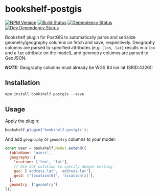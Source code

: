 # bookshelf-postgis
[![NPM Version][npm-image]][npm-url] [![Build Status][build-image]][build-url] [![Dependency Status][depstat-image]][depstat-url] [![Dev Dependency Status][devdepstat-image]][devdepstat-url]

Bookshelf plugin for PostGIS to automatically parse and serialize geometry/geography columns on fetch and save, respectively. Geography columns are parsed to specified attributes (e.g. `[lon, lat]` results in a `lon` and a `lat` attribute on the model), and geometry columns are parsed to GeoJSON.

***NOTE:*** Geography columns must already be WGS 84 lon lat (SRID:4326)!

## Installation

```javascript
npm install bookshelf-postgis --save
```

## Usage

Apply the plugin:
```javascript
bookshelf.plugin('bookshelf-postgis');
```

And add `geography` or `geometry` columns to your model:
```javascript
const User = bookshelf.Model.extend({
  tableName: 'users',
  geography: {
    location: ['lon', 'lat'],
    // Use dot notation to specify deeper nesting
    geo: ['address.lat', 'address.lat'],
    geo2: ['location[0]', 'location[1]'],
  },
  geometry: ['geometry']
});
```

[build-url]: https://travis-ci.org/joshswan/bookshelf-postgis
[build-image]: https://travis-ci.org/joshswan/bookshelf-postgis.svg?branch=master
[depstat-url]: https://david-dm.org/joshswan/bookshelf-postgis
[depstat-image]: https://david-dm.org/joshswan/bookshelf-postgis.svg
[devdepstat-url]: https://david-dm.org/joshswan/bookshelf-postgis#info=devDependencies
[devdepstat-image]: https://david-dm.org/joshswan/bookshelf-postgis/dev-status.svg
[npm-url]: https://www.npmjs.com/package/bookshelf-postgis
[npm-image]: https://badge.fury.io/js/bookshelf-postgis.svg
